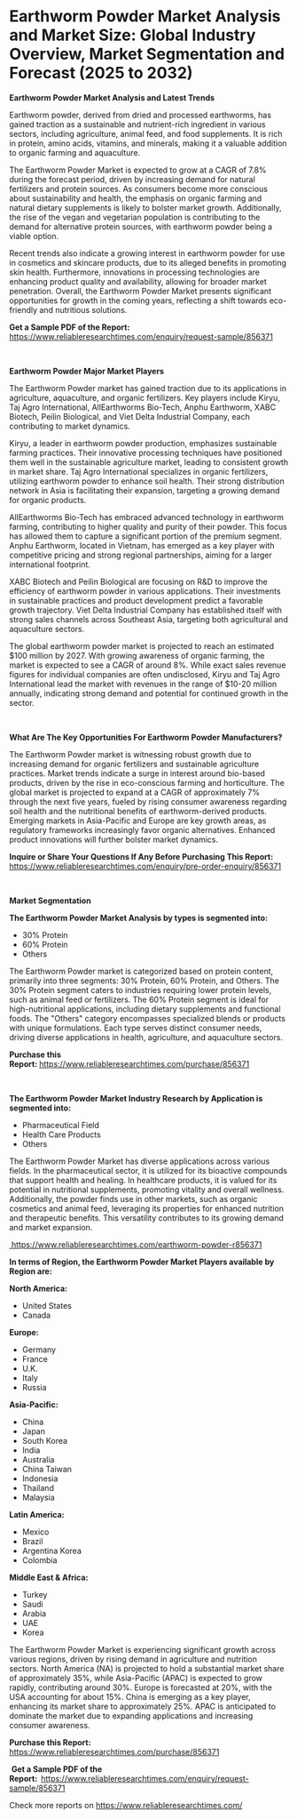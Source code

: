 <p><h1>Earthworm Powder Market Analysis and Market Size: Global Industry Overview, Market Segmentation and Forecast (2025 to 2032)</h1></p><p><strong>Earthworm Powder Market Analysis and Latest Trends</strong></p>
<p><p>Earthworm powder, derived from dried and processed earthworms, has gained traction as a sustainable and nutrient-rich ingredient in various sectors, including agriculture, animal feed, and food supplements. It is rich in protein, amino acids, vitamins, and minerals, making it a valuable addition to organic farming and aquaculture.</p><p>The Earthworm Powder Market is expected to grow at a CAGR of 7.8% during the forecast period, driven by increasing demand for natural fertilizers and protein sources. As consumers become more conscious about sustainability and health, the emphasis on organic farming and natural dietary supplements is likely to bolster market growth. Additionally, the rise of the vegan and vegetarian population is contributing to the demand for alternative protein sources, with earthworm powder being a viable option.</p><p>Recent trends also indicate a growing interest in earthworm powder for use in cosmetics and skincare products, due to its alleged benefits in promoting skin health. Furthermore, innovations in processing technologies are enhancing product quality and availability, allowing for broader market penetration. Overall, the Earthworm Powder Market presents significant opportunities for growth in the coming years, reflecting a shift towards eco-friendly and nutritious solutions.</p></p>
<p><strong>Get a Sample PDF of the Report:&nbsp;</strong> <a href="https://www.reliableresearchtimes.com/enquiry/request-sample/856371?utm_campaign=3170&utm_medium=2&utm_source=Github&utm_content=ia&utm_term=07042025&utm_id=earthworm-powder">https://www.reliableresearchtimes.com/enquiry/request-sample/856371</a></p>
<p>&nbsp;</p>
<p><strong>Earthworm Powder Major Market Players</strong></p>
<p><p>The Earthworm Powder market has gained traction due to its applications in agriculture, aquaculture, and organic fertilizers. Key players include Kiryu, Taj Agro International, AllEarthworms Bio-Tech, Anphu Earthworm, XABC Biotech, Peilin Biological, and Viet Delta Industrial Company, each contributing to market dynamics.</p><p>Kiryu, a leader in earthworm powder production, emphasizes sustainable farming practices. Their innovative processing techniques have positioned them well in the sustainable agriculture market, leading to consistent growth in market share. Taj Agro International specializes in organic fertilizers, utilizing earthworm powder to enhance soil health. Their strong distribution network in Asia is facilitating their expansion, targeting a growing demand for organic products.</p><p>AllEarthworms Bio-Tech has embraced advanced technology in earthworm farming, contributing to higher quality and purity of their powder. This focus has allowed them to capture a significant portion of the premium segment. Anphu Earthworm, located in Vietnam, has emerged as a key player with competitive pricing and strong regional partnerships, aiming for a larger international footprint.</p><p>XABC Biotech and Peilin Biological are focusing on R&D to improve the efficiency of earthworm powder in various applications. Their investments in sustainable practices and product development predict a favorable growth trajectory. Viet Delta Industrial Company has established itself with strong sales channels across Southeast Asia, targeting both agricultural and aquaculture sectors.</p><p>The global earthworm powder market is projected to reach an estimated $100 million by 2027. With growing awareness of organic farming, the market is expected to see a CAGR of around 8%. While exact sales revenue figures for individual companies are often undisclosed, Kiryu and Taj Agro International lead the market with revenues in the range of $10-20 million annually, indicating strong demand and potential for continued growth in the sector.</p></p>
<p>&nbsp;</p>
<p><strong>What Are The Key Opportunities For Earthworm Powder Manufacturers?</strong></p>
<p><p>The Earthworm Powder market is witnessing robust growth due to increasing demand for organic fertilizers and sustainable agriculture practices. Market trends indicate a surge in interest around bio-based products, driven by the rise in eco-conscious farming and horticulture. The global market is projected to expand at a CAGR of approximately 7% through the next five years, fueled by rising consumer awareness regarding soil health and the nutritional benefits of earthworm-derived products. Emerging markets in Asia-Pacific and Europe are key growth areas, as regulatory frameworks increasingly favor organic alternatives. Enhanced product innovations will further bolster market dynamics.</p></p>
<p><strong>Inquire or Share Your Questions If Any Before Purchasing This Report:</strong> <a href="https://www.reliableresearchtimes.com/enquiry/pre-order-enquiry/856371?utm_campaign=3170&utm_medium=2&utm_source=Github&utm_content=ia&utm_term=07042025&utm_id=earthworm-powder">https://www.reliableresearchtimes.com/enquiry/pre-order-enquiry/856371</a></p>
<p>&nbsp;</p>
<p><strong>Market Segmentation</strong></p>
<p><strong>The Earthworm Powder Market Analysis by types is segmented into:</strong></p>
<p><ul><li>30% Protein</li><li>60% Protein</li><li>Others</li></ul></p>
<p><p>The Earthworm Powder market is categorized based on protein content, primarily into three segments: 30% Protein, 60% Protein, and Others. The 30% Protein segment caters to industries requiring lower protein levels, such as animal feed or fertilizers. The 60% Protein segment is ideal for high-nutritional applications, including dietary supplements and functional foods. The "Others" category encompasses specialized blends or products with unique formulations. Each type serves distinct consumer needs, driving diverse applications in health, agriculture, and aquaculture sectors.</p></p>
<p><strong>Purchase this Report:&nbsp;</strong><a href="https://www.reliableresearchtimes.com/purchase/856371?utm_campaign=3170&utm_medium=2&utm_source=Github&utm_content=ia&utm_term=07042025&utm_id=earthworm-powder">https://www.reliableresearchtimes.com/purchase/856371</a></p>
<p>&nbsp;</p>
<p><strong>The Earthworm Powder Market Industry Research by Application is segmented into:</strong></p>
<p><ul><li>Pharmaceutical Field</li><li>Health Care Products</li><li>Others</li></ul></p>
<p><p>The Earthworm Powder Market has diverse applications across various fields. In the pharmaceutical sector, it is utilized for its bioactive compounds that support health and healing. In healthcare products, it is valued for its potential in nutritional supplements, promoting vitality and overall wellness. Additionally, the powder finds use in other markets, such as organic cosmetics and animal feed, leveraging its properties for enhanced nutrition and therapeutic benefits. This versatility contributes to its growing demand and market expansion.</p></p>
<p><a href="https://www.reliableresearchtimes.com/earthworm-powder-r856371?utm_campaign=3170&utm_medium=2&utm_source=Github&utm_content=ia&utm_term=07042025&utm_id=earthworm-powder">&nbsp;https://www.reliableresearchtimes.com/earthworm-powder-r856371</a></p>
<p><strong>In terms of Region, the Earthworm Powder Market Players available by Region are:</strong></p>
<p>
    <p> <strong> North America: </strong>
        <ul>
            <li>United States</li>
            <li>Canada</li>
        </ul>
        </p> 
    <p> <strong> Europe: </strong>
        <ul>
            <li>Germany</li>
            <li>France</li>
            <li>U.K.</li>
            <li>Italy</li>
            <li>Russia</li>
        </ul>
        </p> 
    <p> <strong> Asia-Pacific: </strong>
        <ul>
            <li>China</li>
            <li>Japan</li>
            <li>South Korea</li>
            <li>India</li>
            <li>Australia</li>
            <li>China Taiwan</li>
            <li>Indonesia</li>
            <li>Thailand</li>
            <li>Malaysia</li>
        </ul>
        </p> 
    <p> <strong> Latin America: </strong>
        <ul>
            <li>Mexico</li>
            <li>Brazil</li>
            <li>Argentina Korea</li>
            <li>Colombia</li>
        </ul>
        </p> 
    <p> <strong> Middle East & Africa: </strong>
        <ul>
            <li>Turkey</li>
            <li>Saudi</li>
            <li>Arabia</li>
            <li>UAE</li>
            <li>Korea</li>
        </ul>
    </p>
    </p>
<p><p>The Earthworm Powder Market is experiencing significant growth across various regions, driven by rising demand in agriculture and nutrition sectors. North America (NA) is projected to hold a substantial market share of approximately 35%, while Asia-Pacific (APAC) is expected to grow rapidly, contributing around 30%. Europe is forecasted at 20%, with the USA accounting for about 15%. China is emerging as a key player, enhancing its market share to approximately 25%. APAC is anticipated to dominate the market due to expanding applications and increasing consumer awareness.</p></p>
<p><strong>Purchase this Report: </strong><a href="https://www.reliableresearchtimes.com/purchase/856371?utm_campaign=3170&utm_medium=2&utm_source=Github&utm_content=ia&utm_term=07042025&utm_id=earthworm-powder">https://www.reliableresearchtimes.com/purchase/856371</a></p>
<p>&nbsp;<strong>Get a Sample PDF of the Report:&nbsp;&nbsp;</strong><a href="https://www.reliableresearchtimes.com/enquiry/request-sample/856371?utm_campaign=3170&utm_medium=2&utm_source=Github&utm_content=ia&utm_term=07042025&utm_id=earthworm-powder">https://www.reliableresearchtimes.com/enquiry/request-sample/856371</a></p>
<p><strong></strong></p>
<p>Check more reports on <a href="https://www.reliableresearchtimes.com/?utm_campaign=3170&utm_medium=2&utm_source=Github&utm_content=ia&utm_term=07042025&utm_id=earthworm-powder">https://www.reliableresearchtimes.com/</a></p>